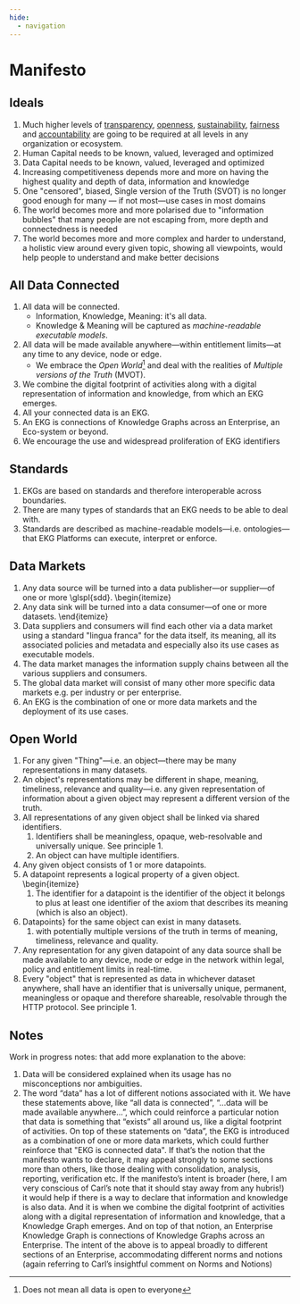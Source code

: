 ```yaml
---
hide:
  - navigation
---
```

# Manifesto

## Ideals

1. Much higher levels of [transparency](vocab/transparency), [openness](vocab/openness.md),
   [sustainability](vocab/sustainability.md), [fairness](vocab/fairness.md) and
   [accountability](vocab/accountability.md) are going to be required at all levels
   in any organization or ecosystem.
2. Human Capital needs to be known, valued, leveraged and optimized
3. Data Capital needs to be known, valued, leveraged and optimized
4. Increasing competitiveness depends more and more on having the 
   highest quality and depth of data, information and knowledge
5. One "censored", biased, Single version of the Truth (SVOT)
   is no longer good enough for many — if not most—use cases in 
   most domains
6. The world becomes more and more polarised due to 
   "information bubbles" that many people are not escaping
   from, more depth and connectedness is needed 
7. The world becomes more and more complex and harder to understand, 
   a holistic view around every given topic, showing all viewpoints,
   would help people to understand and make better decisions

## All Data Connected

1. All data will be connected.
   * Information, Knowledge, Meaning: it's all data.
   * Knowledge & Meaning will be captured as _machine-readable executable 
     models_.
2. All data will be made available anywhere—within entitlement
   limits—at any time to any device, node or edge.
   * We embrace the _Open World_[^1] and deal with the realities of
     _Multiple versions of the Truth_ (MVOT).
4. We combine the digital footprint of activities along with a 
   digital representation of information and knowledge, from which 
   an EKG emerges.
5. All your connected data is an EKG.
6. An EKG is connections of Knowledge Graphs across an Enterprise,
   an Eco-system or beyond.
7. We encourage the use and widespread proliferation of 
   EKG identifiers

[^1]: Does not mean all data is open to everyone

## Standards

1. EKGs are based on standards and therefore interoperable across boundaries.
2. There are many types of standards that an EKG needs to be able to deal with.
3. Standards are described as machine-readable models—i.e. ontologies—that 
   EKG Platforms can execute, interpret or enforce.

## Data Markets

1. Any data source will be turned into a data publisher—or supplier—of one or more \glspl{sdd}.
\begin{itemize}
2. Any data sink will be turned into a data consumer—of one or more datasets.
\end{itemize}
3. Data suppliers and consumers will find each other via a data market using a standard "lingua franca" for the
data itself, its meaning, all its associated policies and metadata and especially also its use cases as
executable models.
4. The data market manages the information supply chains between all the various suppliers and consumers.
5. The global data market will consist of many other more specific data markets
e.g. per industry or per enterprise.
6. An EKG is the combination of one or more data markets and the deployment of its use cases.

## Open World

1. For any given "Thing"—i.e. an object—there may be many representations in many datasets.
2. An object's representations may be different in shape, meaning, timeliness, relevance and quality—i.e.
any given representation of information about a given object may represent a different version of the truth.
3. All representations of any given object shall be linked via shared identifiers.
    1. Identifiers shall be meaningless, opaque, web-resolvable and universally unique.
       See principle 1.
    3. An object can have multiple identifiers.
4. Any given object consists of 1 or more datapoints.
5. A datapoint represents a logical property of a given object.
\begin{itemize}
   1. The identifier for a datapoint is the identifier of the object it belongs to plus at least one
      identifier of the axiom that describes its meaning (which is also an object).
6. Datapoints} for the same object can exist in many datasets. 
    1. with potentially multiple versions of the truth in terms of meaning,
       timeliness, relevance and quality.
7. Any representation for any given datapoint of any data source shall be 
   made available to any device, node or edge in the network within legal, 
   policy and entitlement limits in real-time.
8. Every "object" that is represented as data in whichever dataset anywhere, 
   shall have an identifier that is universally unique, permanent, meaningless
   or opaque and therefore shareable, resolvable through the HTTP protocol.
   See principle 1.

## Notes

Work in progress notes: that add more explanation to the above:

1. Data will be considered explained when its usage has no misconceptions nor ambiguities.
1. The word “data” has a lot of different notions associated with it.
We have these statements above, like “all data is connected”, “…data will be made available anywhere…”,
which could reinforce a particular notion that data is something that “exists” all around us,
like a digital footprint of activities.
On top of these statements on “data”, the EKG is introduced as a combination of one or more data markets,
which could further reinforce that "EKG is connected data".
If that’s the notion that the manifesto wants to declare, it may appeal strongly to some sections more than others,
like those dealing with consolidation, analysis, reporting, verification etc.
If the manifesto’s intent is broader (here, I am very conscious of Carl’s note that it should stay away
from any hubris!) it would help if there is a way to declare that information and knowledge is also data.
And it is when we combine the digital footprint of activities along with a digital representation of
information and knowledge, that a Knowledge Graph emerges.
And on top of that notion, an Enterprise Knowledge Graph is connections of Knowledge Graphs across an Enterprise.
The intent of the above is to appeal broadly to different sections of an Enterprise,
accommodating different norms and notions (again referring to Carl’s insightful comment on Norms and Notions)
